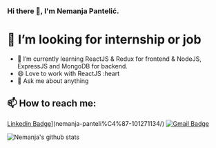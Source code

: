 ### Hi there 👋, I'm Nemanja Pantelić.

<!--
**NemanjaP83/NemanjaP83** is a ✨ _special_ ✨ repository because its `README.md` (this file) appears on your GitHub profile.

Here are some ideas to get you started:

- 🔭 I’m currently working on ...
- 🌱 I’m currently learning ...
- 👯 I’m looking to collaborate on ...
- 🤔 I’m looking for help with ...
- 💬 Ask me about ...
- 📫 How to reach me: ...
- 😄 Pronouns: ...
- ⚡ Fun fact: ...
-->

# 🔭 I’m looking for internship or job
- 🌱 I’m currently learning ReactJS & Redux for frontend & NodeJS, ExpressJS and MongoDB for backend.
- 😄 Love to work with ReactJS :heart
- 💬 Ask me about anything
## 📫 How to reach me: 
 [Linkedin Badge](https://img.shields.io/badge/-Linkedin-blue?style=flat-square&logo=Linkedin&logoColor=white&link=https://www.linkedin.com/in/nemanja-panteli%C4%87-101271134/)](nemanja-panteli%C4%87-101271134/)
 [![Gmail Badge](https://img.shields.io/badge/-necaintruder@gmail.com-c14438?style=flat-square&logo=Gmail&logoColor=white&link=mailto:necaintruder@gmail.com)](necaintruder@gmail.com)

![Nemanja's github stats](https://github-readme-stats.vercel.app/api?username=NemanjaP83&show_icons=true&theme=dark)

